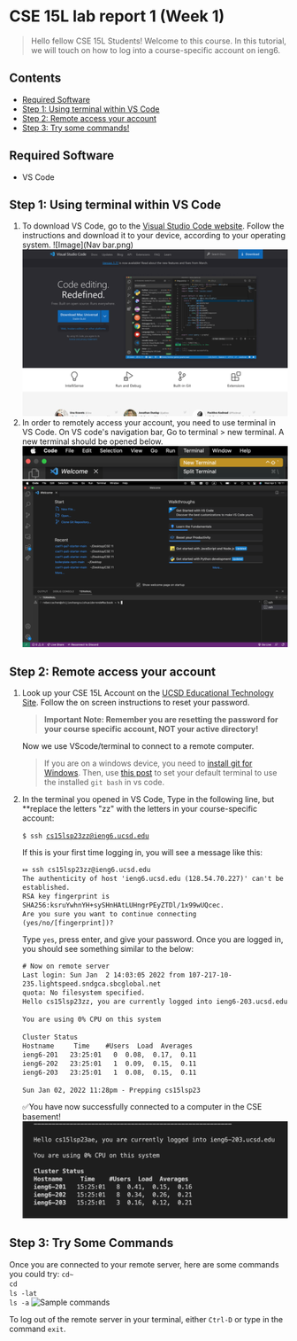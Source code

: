 # CSE 15L lab report 1 (Week 1)
> Hello fellow CSE 15L Students! Welcome to this course. In this tutorial, we will touch on how to log into a course-specific account on ieng6.

## Contents 
* [Required Software](#Required-Software)
* [Step 1: Using terminal within VS Code](#step-1-using-terminal-within-vs-code)
* [Step 2: Remote access your account](#step-2-Remote-access-your-account)
* [Step 3: Try some commands!](#step-3-Try-Some-Commands)

##  Required Software 
<ul>
<li> VS Code
</ul>

## Step 1: Using terminal within VS Code
<ol>
<li> To download VS Code, go to the <a href="https://code.visualstudio.com">Visual Studio Code website</a>. Follow the instructions and download it to your device, according to your operating system.
  ![Image](Nav bar.png)
<img src = "https://github.com/rcwoshimao/cse15l-lab-reports/blob/main/VS%20code%20website.png" alt = "VS Code website">
</li>
  


<li> In order to remotely access your account, you need to use terminal in VS Code. On VS code's navigation bar, Go to terminal > new terminal. A new terminal should be opened below. 
</li>
<img src = "https://github.com/rcwoshimao/cse15l-lab-reports/blob/main/Nav%20bar.png" alt = "Nav bar">
<img src = "https://github.com/rcwoshimao/cse15l-lab-reports/blob/main/New%20terminal%20opened.png" alt = "New terminal opened">
</ol>


## Step 2: Remote access your account
<ol>
  <li> Look up your CSE 15L Account on the <a href="https://sdacs.ucsd.edu/~icc/index.php">UCSD Educational Technology Site</a>. Follow the on screen instructions to reset your password. 
  
> **Important Note: Remember you are resetting the password for your course specific account, NOT your active directory!**
  </li> Now we use VScode/terminal to connect to a remote computer. 
  
>  If you are on a windows device, you need to [install git for Windows](https://gitforwindows.org/). Then, use [this post](https://stackoverflow.com/a/50527994) to set your default terminal to use the installed ```git bash``` in vs code. 
<li>
  In the terminal you opened in VS Code, Type in the following line, but **replace the letters "zz" with the letters in your course-specific account:
  
  <code>$ ssh cs15lsp23zz@ieng6.ucsd.edu</code>
  
If this is your first time logging in, you will see a message like this: 
  ```
  ⤇ ssh cs15lsp23zz@ieng6.ucsd.edu
The authenticity of host 'ieng6.ucsd.edu (128.54.70.227)' can't be established.
RSA key fingerprint is SHA256:ksruYwhnYH+sySHnHAtLUHngrPEyZTDl/1x99wUQcec.
Are you sure you want to continue connecting (yes/no/[fingerprint])?
  ```
  Type ```yes```, press enter, and give your password. Once you are logged in, you should see something similar to the below: 
  ```
  # Now on remote server
Last login: Sun Jan  2 14:03:05 2022 from 107-217-10-235.lightspeed.sndgca.sbcglobal.net
quota: No filesystem specified.
Hello cs15lsp23zz, you are currently logged into ieng6-203.ucsd.edu

You are using 0% CPU on this system

Cluster Status 
Hostname     Time    #Users  Load  Averages  
ieng6-201   23:25:01   0  0.08,  0.17,  0.11
ieng6-202   23:25:01   1  0.09,  0.15,  0.11
ieng6-203   23:25:01   1  0.08,  0.15,  0.11

Sun Jan 02, 2022 11:28pm - Prepping cs15lsp23
  ```
</li>
  
  ✅You have now successfully connected to a computer in the CSE basement!
  <img src="https://github.com/rcwoshimao/cse15l-lab-reports/blob/main/Sample%20logged%20in.png" alt="Sample logged in">
  
</ol>


## Step 3: Try Some Commands
Once you are connected to your remote server, here are some commands you could try: 
```cd~``` \
```cd```  \
```ls -lat``` \
```ls -a``` 
 <img src="https://github.com/rcwoshimao/cse15l-lab-reports/blob/main/Sample%20commands.png" alt="Sample commands">

To log out of the remote server in your terminal, either ```Ctrl-D``` or type in the command ```exit```. 
